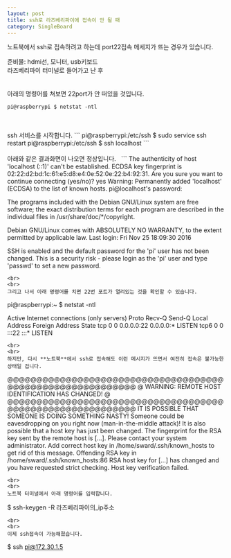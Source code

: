 ```yaml
---
layout: post
title: ssh로 라즈베리파이에 접속이 안 될 때
category: SingleBoard
---
```

노트북에서 ssh로 접속하려고 하는데 port22접속 메세지가 뜨는 경우가 있습니다.  

준비물: hdmi선, 모니터, usb키보드  
라즈베리파이 터미널로 들어가고 난 후  
<br>
<br>
아래의 명령어를 쳐보면 22port가 안 떠있을 것입니다.
```
pi@raspberrypi $ netstat -ntl
```
<br>
<br>
ssh 서비스를 시작합니다.  
```
pi@raspberrypi:/etc/ssh $ sudo service ssh restart
pi@raspberrypi:/etc/ssh $ ssh localhost
```
<br>
<br>
아래와 같은 결과화면이 나오면 정상입니다.  
```
The authenticity of host 'localhost (::1)' can't be established.
ECDSA key fingerprint is 02:22:d2:bd:1c:61:e5:d8:e4:0e:52:0e:22:b4:92:31.
Are you sure you want to continue connecting (yes/no)? yes
Warning: Permanently added 'localhost' (ECDSA) to the list of known hosts.
pi@localhost's password:

The programs included with the Debian GNU/Linux system are free software;
the exact distribution terms for each program are described in the
individual files in /usr/share/doc/*/copyright.

Debian GNU/Linux comes with ABSOLUTELY NO WARRANTY, to the extent
permitted by applicable law.
Last login: Fri Nov 25 18:09:30 2016

SSH is enabled and the default password for the 'pi' user has not been changed.
This is a security risk - please login as the 'pi' user and type 'passwd' to set a new password.
```
<br>
<br>
그리고 나서 아래 명령어를 치면 22번 포트가 열려있는 것을 확인할 수 있습니다.  
```
pi@raspberrypi:~ $ netstat -ntl

Active Internet connections (only servers)
Proto Recv-Q Send-Q Local Address           Foreign Address         State
tcp        0      0 0.0.0.0:22              0.0.0.0:*               LISTEN
tcp6       0      0 :::22                   :::*                    LISTEN
```
<br>
<br>
하지만, 다시 **노트북**에서 ssh로 접속해도 이런 메시지가 뜨면서 여전히 접속은 불가능한 상태일 겁니다.  
```
@@@@@@@@@@@@@@@@@@@@@@@@@@@@@@@@@@@@@@@@@@@@@@@@@@@@@@@@@@@
@    WARNING: REMOTE HOST IDENTIFICATION HAS CHANGED!     @
@@@@@@@@@@@@@@@@@@@@@@@@@@@@@@@@@@@@@@@@@@@@@@@@@@@@@@@@@@@
IT IS POSSIBLE THAT SOMEONE IS DOING SOMETHING NASTY!
Someone could be eavesdropping on you right now (man-in-the-middle attack)!
It is also possible that a host key has just been changed.
The fingerprint for the RSA key sent by the remote host is
[...].
Please contact your system administrator.
Add correct host key in /home/sward/.ssh/known_hosts to get rid of this message.
Offending RSA key in /home/sward/.ssh/known_hosts:86
RSA host key for [...] has changed and you have requested strict checking.
Host key verification failed.
```
<br>
<br>
노트북 터미널에서 아래 명령어를 입력합니다.  
```
$ ssh-keygen -R 라즈베리파이의_ip주소
```
<br>
<br>
이제 ssh접속이 가능해졌습니다.
```
$ ssh pi@172.30.1.5
```
